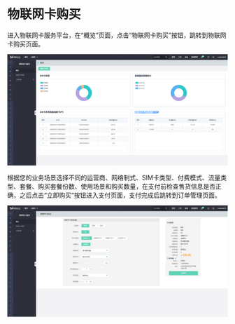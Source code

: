 
# 物联网卡购买

进入物联网卡服务平台，在“概览”页面，点击“物联网卡购买”按钮，跳转到物联网卡购买页面。

![物联网卡购买](../../../../image/Query-Card-Service/0.png)

根据您的业务场景选择不同的运营商、网络制式、SIM卡类型、付费模式、流量类型、套餐、购买套餐份数、使用场景和购买数量，在支付前检查售货信息是否正确，之后点击“立即购买”按钮进入支付页面，支付完成后跳转到订单管理页面。

![物联网卡购买](../../../../image/Query-Card-Service/1.png)

